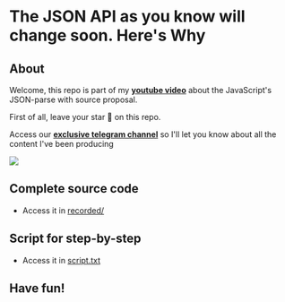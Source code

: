 # The JSON API as you know will change soon. Here's Why

## About
Welcome, this repo is part of my [**youtube video**](https://youtu.be/AZ3SYoqwfnU) about the JavaScript's JSON-parse with source proposal. 

First of all, leave your star 🌟 on this repo.

Access our [**exclusive telegram channel**](https://bit.ly/ErickWendelContentHub) so I'll let you know about all the content I've been producing 


<img src="https://user-images.githubusercontent.com/8060102/183317544-10447aa6-1b7a-430a-8809-31ea02f64c5c.png" />

## Complete source code
- Access it in [recorded/](./recorded/)

## Script for step-by-step
- Access it in [script.txt](./preclass/annotations.txt)
## Have fun!

